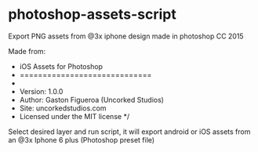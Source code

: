 # photoshop-assets-script
Export PNG assets from @3x iphone design made in photoshop CC 2015

Made from:
 * iOS Assets for Photoshop
 * =============================
 *
 * Version: 1.0.0
 * Author: Gaston Figueroa (Uncorked Studios)
 * Site: uncorkedstudios.com
 * Licensed under the MIT license
 */
 
 Select desired layer and run script, it will export android or iOS assets from an @3x Iphone 6 plus (Photoshop preset file)
